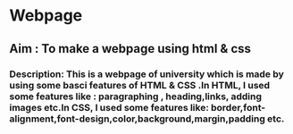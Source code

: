 # Webpage
## Aim : To make a webpage using html & css 
### Description: This is a webpage of university which is made by using some basci features of HTML & CSS .In HTML, I used some features like : paragraphing , heading,links, adding images etc.In CSS, I used some features like: border,font-alignment,font-design,color,background,margin,padding etc. 

